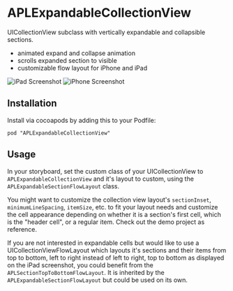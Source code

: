 APLExpandableCollectionView
=========

UICollectionView subclass with vertically expandable and collapsible sections.

* animated expand and collapse animation
* scrolls expanded section to visible
* customizable flow layout for iPhone and iPad

![iPad Screenshot](screenshot-ipad-landscape.png) ![iPhone Screenshot](screenshot-iphone.png)


## Installation
Install via cocoapods by adding this to your Podfile:

	pod "APLExpandableCollectionView"

## Usage
In your storyboard, set the custom class of your UICollectionView to `APLExpandableCollectionView` and it's layout to custom, using the `APLExpandableSectionFlowLayout` class.

You might want to customize the collection view layout's `sectionInset`, `minimumLineSpacing`, `itemSize`, etc. to fit your layout needs and customize the cell appearance depending on whether it is a section's first cell, which is the "header cell", or a regular item. Check out the demo project as reference.

If you are not interested in expandable cells but would like to use a UICollectionViewFlowLayout which layouts it's sections and their items from top to bottom, left to right instead of left to right, top to bottom as displayed on the iPad screenshot, you could benefit from the `APLSectionTopToBottomFlowLayout`. It is inherited by the `APLExpandableSectionFlowLayout` but could be used on its own.
